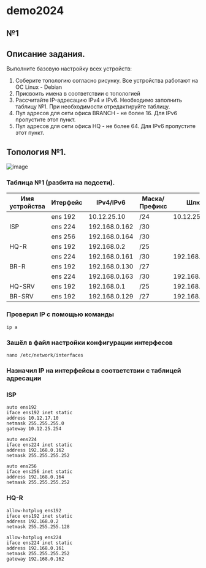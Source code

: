 # demo2024

## №1

## Описание задания.
Выполните базовую настройку всех устройств:

1) Соберите топологию согласно рисунку. Все устройства работают на OC Linux - Debian
2) Присвоить имена в соответствии с топологией
3) Рассчитайте IP-адресацию IPv4 и IPv6. Необходимо заполнить таблицу №1. При необходимости отредактируйте таблицу.
4) Пул адресов для сети офиса BRANCH - не более 16. Для IPv6 пропустите этот пункт.
5) Пул адресов для сети офиса HQ - не более 64. Для IPv6 пропустите этот пункт.
  
## Топология №1.

![image](https://github.com/ignatevsanechka/demo2024/assets/149755492/f2e3ea82-d5ef-40a7-9fc4-aa9a5abb8841)

### Таблица №1 (разбита на подсети).

| Имя устройства | Итерфейс |  IPv4/IPv6   | Маска/Префикс |       Шлюз       |
| -------------- | -------- | ------------ | ------------- |    ----------    |
|                | ens 192  | 10.12.25.10  | /24           | 10.12.25.254     |
| ISP            | ens 224  | 192.168.0.162| /30           |                  |
|                | ens 256  | 192.168.0.164| /30           |                  |
| HQ-R           | ens 192  | 192.168.0.2  | /25           |                  |
|                | ens 224  | 192.168.0.161| /30           | 192.168.0.162    |
| BR-R           | ens 192  | 192.168.0.130| /27           |                  |
|                | ens 224  | 192.168.0.163| /30           | 192.168.0.164    |
| HQ-SRV         | ens 192  | 192.168.0.1  | /25           | 192.168.0.2      |
| BR-SRV         | ens 192  | 192.168.0.129| /27           | 192.168.0.130    |
### Проверил IP с помощью команды 
```
ip a
```
### Зашёл в файл настройки конфигурации интерфесов
```
nano /etc/network/interfaces
```
### Назначил IP на интерфейсы в соответствии с таблицей адресации
### ISP
```
auto ens192
iface ens192 inet static
address 10.12.17.10
netmask 255.255.255.0
gateway 10.12.25.254

auto ens224
iface ens224 inet static
address 192.168.0.162
netmask 255.255.255.252

auto ens256 
iface ens256 inet static
address 192.168.0.164
netmask 255.255.255.252
```
### HQ-R
```
allow-hotplug ens192
iface ens192 inet static
address 192.168.0.2
netmask 255.255.255.128

allow-hotplug ens224
iface ens224 inet static
address 192.168.0.161
netmask 255.255.255.252
gateway 192.168.0.162
```

